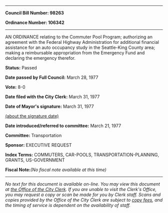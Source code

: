 

********

**Council Bill Number: 98263**
   
**Ordinance Number: 106342**
********

 AN ORDINANCE relating to the Commuter Pool Program; authorizing an agreement with the Federal Highway Administration for additional financial assistance for an auto occupancy study in the Seattle-King County area; making a reimbursable appropriation from the Emergency Fund and declaring the emergency therefor.

**Status:** Passed
   
**Date passed by Full Council:** March 28, 1977
   
**Vote:** 8-0
   
**Date filed with the City Clerk:** March 31, 1977
   
**Date of Mayor's signature:** March 31, 1977
   
[(about the signature date)](/~public/approvaldate.htm)
   
   
   
**Date introduced/referred to committee:** March 21, 1977
   
**Committee:** Transportation
   
**Sponsor:** EXECUTIVE REQUEST
   
   
**Index Terms:** COMMUTERS, CAR-POOLS, TRANSPORTATION-PLANNING, GRANTS, US-GOVERNMENT

**Fiscal Note:**_(No fiscal note available at this time)_
********

_No text for this document is available on-line. You may view this document at [the Office of the City Clerk](http://www.seattle.gov/leg/clerk/contactUs.htm). If you are unable to visit the Clerk's Office, you may request a copy or scan be made for you by Clerk staff. Scans and copies provided by the Office of the City Clerk are subject to [copy fees](http://clerk.seattle.gov/~public/clerkfees.htm), and the timing of service is dependent on the availability of staff._

